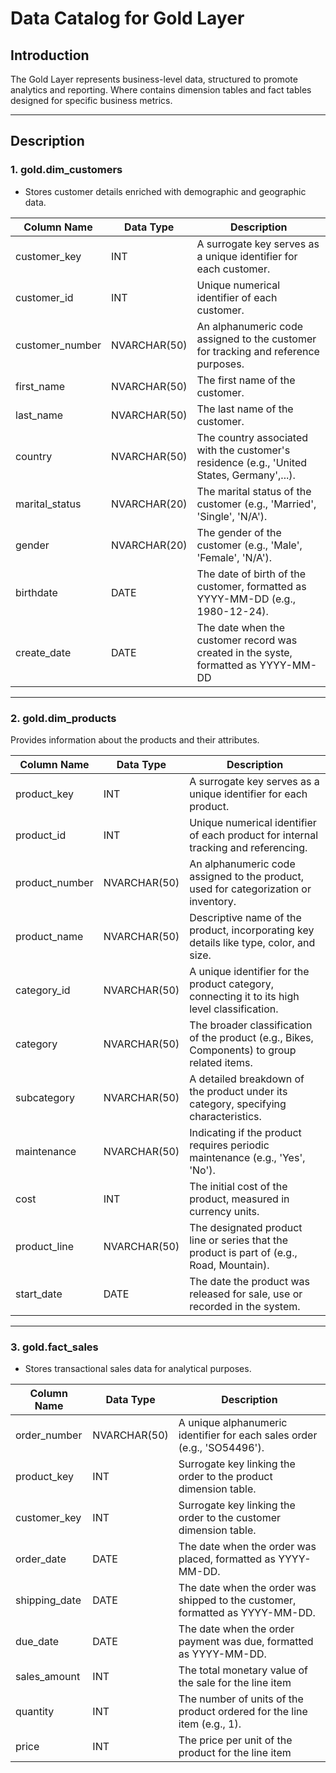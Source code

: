 # Data Catalog for Gold Layer

## Introduction
The Gold Layer represents business-level data, structured to promote analytics and reporting. Where contains dimension tables and fact tables designed for specific business metrics.

---
## Description
### 1. **gold.dim_customers**
- Stores customer details enriched with demographic and geographic data.

| Column Name      | Data Type     | Description                                                                                      |
|------------------|---------------|--------------------------------------------------------------------------------------------------|
| customer_key     | INT           | A surrogate key serves as a unique identifier for each customer.                                 |
| customer_id      | INT           | Unique numerical identifier of each customer.                                                    |
| customer_number  | NVARCHAR(50)  | An alphanumeric code assigned to the customer for tracking and reference purposes.               |
| first_name       | NVARCHAR(50)  | The first name of the customer.                                                                  |
| last_name        | NVARCHAR(50)  | The last name of the customer.                                                                   |
| country          | NVARCHAR(50)  | The country associated with the customer's residence (e.g., 'United States, Germany',...).       |
| marital_status   | NVARCHAR(20)  | The marital status of the customer (e.g., 'Married', 'Single', 'N/A').                           |
| gender           | NVARCHAR(20)  | The gender of the customer (e.g., 'Male', 'Female', 'N/A').                                      |
| birthdate        | DATE          | The date of birth of the customer, formatted as YYYY-MM-DD (e.g., 1980-12-24).                   |
| create_date      | DATE          | The date when the customer record was created in the syste, formatted as YYYY-MM-DD              |

---

### 2. **gold.dim_products**
Provides information about the products and their attributes.

| Column Name         | Data Type     | Description                                                                                   |
|---------------------|---------------|-----------------------------------------------------------------------------------------------|
| product_key         | INT           | A surrogate key serves as a unique identifier for each product.                               |
| product_id          | INT           | Unique numerical identifier of each product for internal tracking and referencing.            |
| product_number      | NVARCHAR(50)  | An alphanumeric code assigned to the product, used for categorization or inventory.           |
| product_name        | NVARCHAR(50)  | Descriptive name of the product, incorporating key details like type, color, and size.        |
| category_id         | NVARCHAR(50)  | A unique identifier for the product category, connecting it to its high level classification. |
| category            | NVARCHAR(50)  | The broader classification of the product (e.g., Bikes, Components) to group related items.   |
| subcategory         | NVARCHAR(50)  | A detailed breakdown of the product under its category, specifying characteristics.           |
| maintenance         | NVARCHAR(50)  | Indicating if the product requires periodic maintenance (e.g., 'Yes', 'No').                  |
| cost                | INT           | The initial cost of the product, measured in currency units.                                  |
| product_line        | NVARCHAR(50)  | The designated product line or series that the product is part of (e.g., Road, Mountain).     |
| start_date          | DATE          | The date the product was released for sale, use or recorded in the system.                    |

---

### 3. **gold.fact_sales**
- Stores transactional sales data for analytical purposes.

| Column Name     | Data Type     | Description                                                                                        |
|-----------------|---------------|----------------------------------------------------------------------------------------------------|
| order_number    | NVARCHAR(50)  | A unique alphanumeric identifier for each sales order (e.g., 'SO54496').                           |
| product_key     | INT           | Surrogate key linking the order to the product dimension table.                                    |
| customer_key    | INT           | Surrogate key linking the order to the customer dimension table.                                   |
| order_date      | DATE          | The date when the order was placed, formatted as YYYY-MM-DD.                                       |
| shipping_date   | DATE          | The date when the order was shipped to the customer, formatted as YYYY-MM-DD.                      |
| due_date        | DATE          | The date when the order payment was due, formatted as YYYY-MM-DD.                                  |
| sales_amount    | INT           | The total monetary value of the sale for the line item                                             |
| quantity        | INT           | The number of units of the product ordered for the line item (e.g., 1).                            |
| price           | INT           | The price per unit of the product for the line item  
